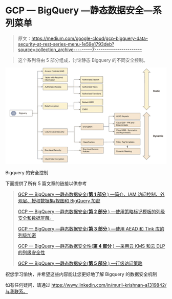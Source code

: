 # GCP — BigQuery —静态数据安全—系列菜单

> 原文：<https://medium.com/google-cloud/gcp-bigquery-data-security-at-rest-series-menu-1e59e1793deb?source=collection_archive---------7----------------------->

> 这个系列将由 5 部分组成，讨论静态 Bigquery 的不同安全控制。

![](img/2f0d35a3a6665edfa821ccd4d8b176ff.png)

Bigquery 的安全控制

下面提供了所有 5 篇文章的链接以供参考

> [GCP — BigQuery —静态数据安全(**第 1 部分** ) —简介、IAM 访问控制、外观层、授权数据集/视图和 BigQuery 加密](/google-cloud/gcp-bigquery-data-security-at-rest-part-1-2a6fe1394c41)
> 
> [GCP — BigQuery —静态数据安全(**第 2 部分** ) —使用策略标记模板的列级安全和数据屏蔽。](/google-cloud/gcp-bigquery-data-security-at-rest-part-2-f4e3c741c162)
> 
> [GCP — BigQuery —静态数据安全(**第 3 部分** ) —使用 AEAD 和 Tink 库的列级加密](/google-cloud/gcp-bigquery-data-security-at-rest-part-3-915ce0cff883)
> 
> [GCP — BigQuery —静态数据安全性(**第 4 部分** ) —采用云 KMS 和云 DLP 的列级安全性](/google-cloud/gcp-bigquery-data-security-at-rest-part-4-c6f4db9a0f13)
> 
> [GCP — BigQuery —静态数据安全(**第 5 部分** ) —行级访问策略](/google-cloud/gcp-bigquery-data-security-at-rest-part-5-965caba934ea)

祝您学习愉快，并希望这些内容能让您更好地了解 Bigquery 的数据安全机制

如有任何疑问，请通过 https://www.linkedin.com/in/murli-krishnan-a1319842/与我联系。